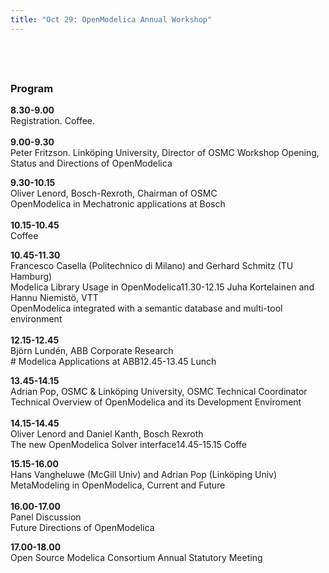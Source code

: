 ```yaml
---
title: "Oct 29: OpenModelica Annual Workshop"
---
```

<h2> </h2><h3>Program</h3><p><strong>8.30-9.00</strong><br />Registration. Coffee.<br /><br /><strong>9.00-9.30</strong> <br />Peter Fritzson. Linköping University, Director of OSMC Workshop Opening, Status and Directions of OpenModelica</p><p><strong>9.30-10.15</strong><br />Oliver Lenord, Bosch-Rexroth, Chairman of OSMC<br />OpenModelica in Mechatronic applications at Bosch<br /><br /><strong>10.15-10.45 </strong><br />Coffee</p><p><strong>10.45-11.30 </strong><br />Francesco Casella (Politechnico di Milano) and Gerhard Schmitz (TU Hamburg)<br />Modelica Library Usage in OpenModelica11.30-12.15 Juha Kortelainen and Hannu Niemistö, VTT<br />OpenModelica integrated with a semantic database and multi-tool environment<br /><br /><strong>12.15-12.45 </strong><br />Björn Lundén, ABB Corporate Research<br /># Modelica Applications at ABB12.45-13.45 Lunch</p><p><strong>13.45-14.15 </strong><br />Adrian Pop, OSMC & Linköping University, OSMC Technical Coordinator<br />Technical Overview of OpenModelica and its Development Enviroment<br /><br /><strong>14.15-14.45 </strong><br />Oliver Lenord and Daniel Kanth, Bosch Rexroth<br />The new OpenModelica Solver interface14.45-15.15 Coffe</p><p><strong>15.15-16.00 </strong><br />Hans Vangheluwe (McGill Univ) and Adrian Pop (Linköping Univ)<br />MetaModeling in OpenModelica, Current and Future<br /><br /><strong>16.00-17.00 </strong><br />Panel Discussion<br />Future Directions of OpenModelica</p><p><strong>17.00-18.00 </strong><br />Open Source Modelica Consortium Annual Statutory Meeting</p>